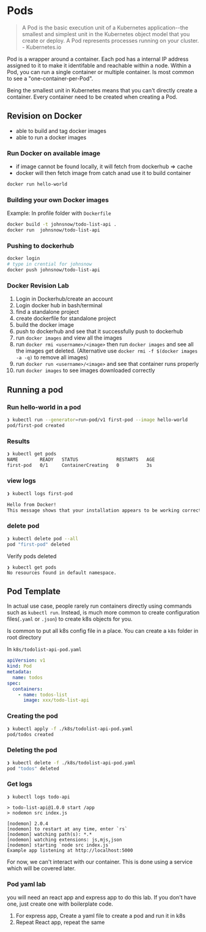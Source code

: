 # Pods

> A Pod is the basic execution unit of a Kubernetes application--the smallest and simplest unit in the Kubernetes object model that you create or deploy. A Pod represents processes running on your cluster. - Kubernetes.io

Pod is a wrapper around a container. Each pod has a internal IP address assigned to it to make it identifable and reachable within a node. Within a Pod, you can run a single container or multiple container. Is most common to see a "one-container-per-Pod".

Being the smallest unit in Kubernetes means that you can't directly create a container. Every container need to be created when creating a Pod.

## Revision on Docker

- able to build and tag docker images
- able to run a docker images

### Run Docker on available image

- if image cannot be found locally, it will fetch from dockerhub => cache
- docker will then fetch image from catch anad use it to build container

```bash
docker run hello-world
```

### Building your own Docker images

Example: In profile folder with `Dockerfile`

```bash
docker build -t johnsnow/todo-list-api .
docker run  johnsnow/todo-list-api
```

### Pushing to dockerhub

```bash
docker login
# type in crential for johnsnow
docker push johnsnow/todo-list-api
```

### Docker Revision Lab

1. Login in Dockerhub/create an account
2. Login docker hub in bash/terminal
3. find a standalone project
4. create dockerfile for standalone project
5. build the docker image
6. push to dockerhub and see that it successfully push to dockerhub
7. run `docker images` and view all the images
8. run `docker rmi <username>/<image>` then run `docker images` and see all the images get deleted. (Alternative use `docker rmi -f $(docker images -a -q)` to remove all images)
9. run `docker run <username>/<image>` and see that container runs properly
10. run `docker images` to see images downloaded correctly

## Running a pod

### Run hello-world in a pod

```bash
❯ kubectl run --generator=run-pod/v1 first-pod --image hello-world
pod/first-pod created
```

### Results

```bash
❯ kubectl get pods
NAME        READY   STATUS              RESTARTS   AGE
first-pod   0/1     ContainerCreating   0          3s
```

### view logs

```bash
❯ kubectl logs first-pod

Hello from Docker!
This message shows that your installation appears to be working correctly.
```

### delete pod

```bash
❯ kubectl delete pod --all
pod "first-pod" deleted
```

Verify pods deleted

```
❯ kubectl get pods
No resources found in default namespace.
```

## Pod Template

In actual use case, people rarely run containers directly using commands such as `kubectl run`. Instead, is much more common to create configuration files(`.yaml` or `.json`) to create k8s objects for you.

Is common to put all k8s config file in a place. You can create a `k8s` folder in root directory

In `k8s/todolist-api-pod.yaml`

```yaml
apiVersion: v1
kind: Pod
metadata:
  name: todos
spec:
  containers:
    - name: todos-list
      image: xxx/todo-list-api
```

### Creating the pod

```bash
❯ kubectl apply -f ./k8s/todolist-api-pod.yaml
pod/todos created
```

### Deleting the pod

```bash
❯ kubectl delete -f ./k8s/todolist-api-pod.yaml
pod "todos" deleted
```

### Get logs

```get logs
❯ kubectl logs todo-api

> todo-list-api@1.0.0 start /app
> nodemon src index.js

[nodemon] 2.0.4
[nodemon] to restart at any time, enter `rs`
[nodemon] watching path(s): *.*
[nodemon] watching extensions: js,mjs,json
[nodemon] starting `node src index.js`
Example app listening at http://localhost:5000
```

For now, we can't interact with our container. This is done using a service which will be covered later.

### Pod yaml lab

you will need an react app and express app to do this lab.
If you don't have one, just create one with boilerplate code.

1. For express app, Create a yaml file to create a pod and run it in k8s
2. Repeat React app, repeat the same

